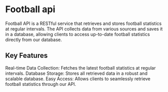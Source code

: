 # Football api
Football API is a RESTful service that retrieves and stores football statistics at regular intervals. The API collects data from various sources and saves it in a database, allowing clients to access up-to-date football statistics directly from our database.

## Key Features
Real-time Data Collection: Fetches the latest football statistics at regular intervals.
Database Storage: Stores all retrieved data in a robust and scalable database.
Easy Access: Allows clients to seamlessly retrieve football statistics through our API.

